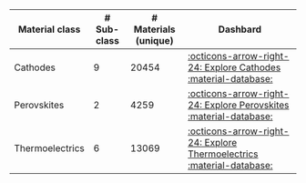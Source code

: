 Material class     | # Sub-class        | # Materials (unique) | Dashbard
--------------------|--------------------|--------------------|----------------------------------------
 Cathodes           | 9                  | 20454              |[:octicons-arrow-right-24: Explore Cathodes :material-database:](https://paolodeangelis.github.io/Energy-GNoME/apps/cathodes/dashboard.html)
 Perovskites        | 2                  | 4259               |[:octicons-arrow-right-24: Explore Perovskites :material-database:](https://paolodeangelis.github.io/Energy-GNoME/apps/perovskites/dashboard.html)
 Thermoelectrics    | 6                  | 13069              |[:octicons-arrow-right-24: Explore Thermoelectrics :material-database:](https://paolodeangelis.github.io/Energy-GNoME/apps/thermoelectrics/dashboard.html)

[^1]: Last update: 04/06/2025 15:46:01

